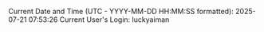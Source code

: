 Current Date and Time (UTC - YYYY-MM-DD HH:MM:SS formatted): 2025-07-21 07:53:26
Current User's Login: luckyaiman
